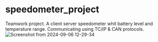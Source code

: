 # speedometer_project
Teamwork project.
A client server speedometer whit battery level and temperature range. 
Communicating using TC/IP & CAN protocols.
![Screenshot from 2024-09-06 12-29-34](https://github.com/user-attachments/assets/598e2968-1b17-4261-937d-fb9f2f5606bc)
